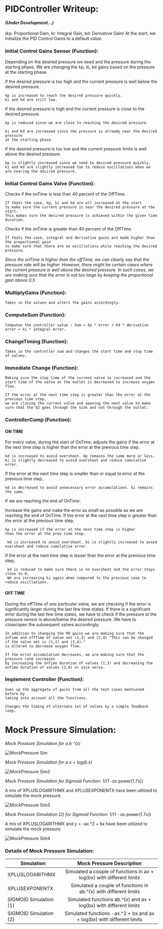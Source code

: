 # **PIDController Writeup**:

#### *(Under Development...)* 

(kp: Proportional Gain, ki: Integral Gain, kd: Derivative Gain) At the start, we initialize the PID Control Gains to a default value.

### Initial Control Gains Sensor (Function):

Depending on the desired pressure we need and the pressure during the starting phase, 
We are changing the kp, ki, kd gains based on the pressure at the starting phase.
	
If the desired pressure is too high and the current pressure is well below the desired pressure.
			
    kp is increased to reach the desired pressure quickly.
    ki and kd are still low.

If the desired pressure is high and the current pressure is close to the desired pressure.
			
    kp is reduced since we are close to reaching the desired pressure.
		
    ki and kd are increased since the pressure is already near the desired pressure
    at the starting phase.

If the desired pressure is too low and the current pressure limits is well above the desired pressure. 
			
    kp is slightly increased since we need to desired pressure quickly.
    ki and kd are slightly increased too to reduce oscillations when we are nearing the desired pressure.
    
### Initial Control Gains Valve (Function):

Checks if the onTime is less than 40 percent of the OffTime.
	
    If thats the case, kp, ki and kd are all increased at the start 
    to make sure the current pressure is near the desired pressure at the start. 
    This makes sure the desired pressure is achieved within the given time duration. 
		
Checks if the onTime is greater than 40 percent of the OffTime. 

    If thats the case, integral and derivative gains are made higher than the proportional gain 
    to make sure that there are no oscillations while reaching the desired pressure. 
			
   *Since the onTime is higher than the offTime, we can clearly say that the pressure rate will be higher.* 
   *However, there might be certain cases where the current pressure is well above the desired pressure.* 
   *In such cases, we are making sure that the error is not too large by keeping the proportional gain above 0.5*

### MultiplyGains (Function):

    Takes in the values and alters the gains accordingly. 

### ComputeSum (Function):

    Computes the controller value : Sum = kp * error + kd * derivative error + ki * integral error.		

### ChangeTiming (Function):

    Takes in the controller sum and changes the start time and stop time of valves. 

### Immediate Change (Function):

    Making sure the stop time of the current valve is increased and the start time of the valve at the outlet is decreased to increase oxygen flow.
		
    If the error at the next time step is greater than the error at the previous time step, 
    we are closing the current valve and opening the next valve to make sure that the O2 goes through the sink and not through the outlet.

### ControllerComp (Function):

#### ON TIME

   For every valve, during the start of OnTime, adjusts the gains if the error at the next time step is higher
   than the error at the previous time step. 

    kd is increased to avoid overshoot. kp remains the same more or less. 
    ki is slightly decreased to avoid overshoot and reduce cumulative error.
			
   If the error at the next time step is smaller than or equal to error at the previous time step, 
    
    kd is decreased to avoid unnecessary error accumulations. ki remains the same.
		
   If we are reaching the end of OnTime:
			
   Increase the gains and make the error as small as possible as 
   we are reaching the end of OnTime.
   If the error at the next time step is greater than the error at the previous time step, 
    
    kp is increased if the error at the next time step is higher 
    than the error at the prev time step.
					
     kd is increased to avoid overshoot. ki is slightly increased to avoid overshoot and reduce cumulative error.
			
   If the error at the next time step is lesser than the error at the previous time step, 
     
     kd is reduced to make sure there is no overshoot and the error stays close to 0,
     We are increasing ki again when compared to the previous case to reduce oscillations.
      
#### OFF TIME
   During the offTime of one particular valve, we are checking if the error is significantly larger during the last few time states.
   If there is a significant error during the last few time states, we have to check if the pressure 
   at the pressure sensor is above/below the desired pressure. 
   We have to close/open the subsequent valves accordingly.
				
    In addition to changing the PD gains we are making sure that the 
    onTime and offTime of valve set (1,3) and (2,4) "This can be changed if the valve set is (1,2) and (3,4)." 
    is altered to decrease oxygen flow. 
			
    If the error accumulation decreases, we are making sure that the pressure rate increases 
    by increasing the onTime duration of valves (1,3) and decreasing the 
    onTime duration of valves (2,4) or vice versa.
### Implement Controller (Function):

    Sums up the aggregate of gains from all the test cases mentioned before by 
    taking into account all the functions. 

    Changes the timing of alternate set of valves by a simple feedback loop. 


# Mock Pressure Simulation:

   *Mock Pressure Simulation for a.b ^(x)*
   
   
   ![MockPressure Sim](https://github.com/PubInv/Ox/blob/Pranav/firmware/lib/PIDController/image1.jpg)
   
   
   *Mock Pressure Simulation for a.x + log(b.x)*
   
   
   ![MockPressure Sim2](https://github.com/PubInv/Ox/blob/Pranav/firmware/lib/PIDController/image2.jpg)
   
   
   *Mock Pressure Simulation for Sigmoid Function: 1/(1 -a*x.power(1.7x)) 
   
   A mix of XPLUSLOGARITHMX and XPLUSEXPONENTX have been utilized to simulate the mock pressure.
   
   ![MockPressure Sim3](https://github.com/PubInv/Ox/blob/Pranav/firmware/lib/PIDController/image4.jpg)
   
   *Mock Pressure Simulation (2) for Sigmoid Function: 1/(1 - a*x.power(1.7x))
   
   A mix of XPLUSLOGARITHMX and y = -ax.^2 + bx have been utilized to simulate the mock pressure. 
   
   ![MockPressure Sim4](https://github.com/PubInv/Ox/blob/Pranav/firmware/lib/PIDController/image3.jpg)
   
 ### Details of Mock Pressure Simulation:

| Simulation             | Mock Pressure Description                                                    |
| ---------------------- |:----------------------------------------------------------------------------:| 
| XPLUSLOGARITHMX        | Simulated a couple of functions in  ax + log(bx) with different limits       |
| XPLUSEXPONENTX         | Simulated a couple of functions in ab.^(x) with different limits             |
| SIGMOID Simulation (1) | Simulated functions ab.^(x) and ax + log(bx) with different limits           |  
| SIGMOID Simulation (2) | Simulated functions -ax.^2 + bx and ax + log(bx) with different limits       |  

   
